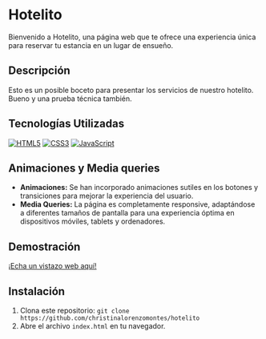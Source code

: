 # Hotelito

Bienvenido a Hotelito, una página web que te ofrece una experiencia única para reservar tu estancia en un lugar de ensueño.

## Descripción

Esto es un posible boceto para presentar los servicios de nuestro hotelito. Bueno y una prueba técnica también.

## Tecnologías Utilizadas

[![HTML5](https://img.shields.io/badge/HTML5-E34F26?style=flat&logo=html5&logoColor=white)](https://developer.mozilla.org/en-US/docs/Web/Guide/HTML/HTML5)
[![CSS3](https://img.shields.io/badge/CSS3-1572B6?style=flat&logo=css3&logoColor=white)](https://developer.mozilla.org/en-US/docs/Web/CSS)
[![JavaScript](https://img.shields.io/badge/JavaScript-F7DF1E?style=flat&logo=javascript&logoColor=black)](https://developer.mozilla.org/en-US/docs/Web/JavaScript)

## Animaciones y Media queries

- **Animaciones:** Se han incorporado animaciones sutiles en los botones y transiciones para mejorar la experiencia del usuario.
- **Media Queries:** La página es completamente responsive, adaptándose a diferentes tamaños de pantalla para una experiencia óptima en dispositivos móviles, tablets y ordenadores.

## Demostración

[¡Echa un vistazo web aquí!](https://christinalorenzomontes.github.io/hotelito/)

## Instalación

1. Clona este repositorio: `git clone https://github.com/christinalorenzomontes/hotelito`
2. Abre el archivo `index.html` en tu navegador.
